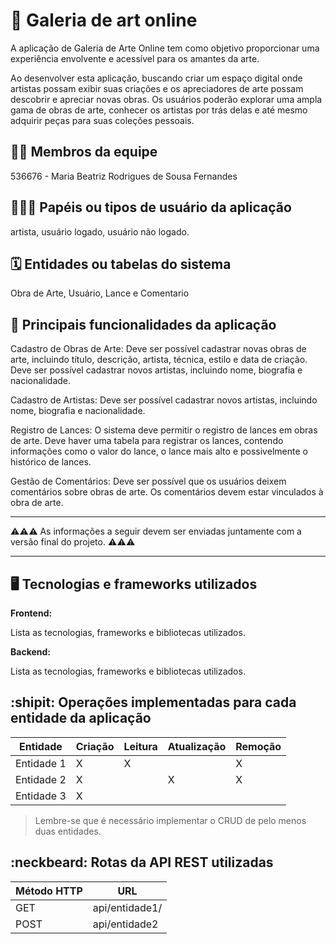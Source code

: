# :checkered_flag: Galeria de art online

A aplicação de Galeria de Arte Online tem como objetivo proporcionar uma experiência envolvente e acessível para os amantes da arte.

Ao desenvolver esta aplicação, buscando criar um espaço digital onde artistas possam exibir suas criações e os apreciadores de arte possam descobrir e apreciar novas obras. Os usuários poderão explorar uma ampla gama de obras de arte, conhecer os artistas por trás delas e até mesmo adquirir peças para suas coleções pessoais.


## :technologist: Membros da equipe

536676 - Maria Beatriz Rodrigues de Sousa Fernandes

## :people_holding_hands: Papéis ou tipos de usuário da aplicação

artista, 
usuário logado, 
usuário não logado.



## :spiral_calendar: Entidades ou tabelas do sistema

Obra de Arte, 
Usuário, 
Lance e
Comentario

## :triangular_flag_on_post:	 Principais funcionalidades da aplicação

Cadastro de Obras de Arte:
Deve ser possível cadastrar novas obras de arte, incluindo título, descrição, artista, técnica, estilo e data de criação.
Deve ser possível cadastrar novos artistas, incluindo nome, biografia e nacionalidade.

Cadastro de Artistas:
Deve ser possível cadastrar novos artistas, incluindo nome, biografia e nacionalidade.

Registro de Lances:
O sistema deve permitir o registro de lances em obras de arte.
Deve haver uma tabela para registrar os lances, contendo informações como o valor do lance, o lance mais alto e possivelmente o histórico de lances.

Gestão de Comentários:
Deve ser possível que os usuários deixem comentários sobre obras de arte.
Os comentários devem estar vinculados à obra de arte.

----

:warning::warning::warning: As informações a seguir devem ser enviadas juntamente com a versão final do projeto. :warning::warning::warning:


----

## :desktop_computer: Tecnologias e frameworks utilizados

**Frontend:**

Lista as tecnologias, frameworks e bibliotecas utilizados.

**Backend:**

Lista as tecnologias, frameworks e bibliotecas utilizados.


## :shipit: Operações implementadas para cada entidade da aplicação


| Entidade| Criação | Leitura | Atualização | Remoção |
| --- | --- | --- | --- | --- |
| Entidade 1 | X |  X  |  | X |
| Entidade 2 | X |    |  X | X |
| Entidade 3 | X |    |  |  |

> Lembre-se que é necessário implementar o CRUD de pelo menos duas entidades.

## :neckbeard: Rotas da API REST utilizadas

| Método HTTP | URL |
| --- | --- |
| GET | api/entidade1/|
| POST | api/entidade2 |
